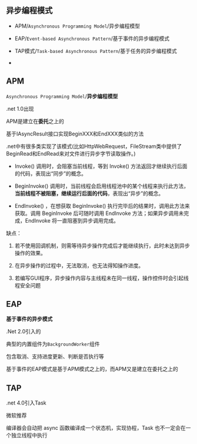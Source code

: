 ## 异步编程模式

* APM/```Asynchronous Programming Model```/异步编程模型

* EAP/```Event-based Asynchronous Pattern```/基于事件的异步编程模式


* TAP模式/```Task-based Asynchronous Pattern```/基于任务的异步编程模式

    

* 

## APM

```Asynchronous Programming Model```/**异步编程模型**

.net 1.0出现

APM是建立在**委托**之上的

基于IAsyncResult接口实现BeginXXX和EndXXX类似的方法

.net中有很多类实现了该模式(比如HttpWebRequest，FileStream类中提供了BeginRead和EndRead来对文件进行异步字节读取操作。)

* Invoke() 调用时，会阻塞当前线程，等到 Invoke() 方法返回才继续执行后面的代码，表现出“同步”的概念。


* BeginInvoke() 调用时，当前线程会启用线程池中的某个线程来执行此方法，**当前线程不被阻塞，继续运行后面的代码**，表现出“异步”的概念。

* EndInvoke() ，在想获取 BeginInvoke() 执行完毕后的结果时，调用此方法来获取。调用 BeginInvoke 后可随时调用 EndInvoke 方法；如果异步调用未完成，EndInvoke 将一直阻塞到异步调用完成。


缺点：

1. 若不使用回调机制，则需等待异步操作完成后才能继续执行，此时未达到异步操作的效果。

2. 在异步操作的过程中，无法取消，也无法得知操作进度。

3. 若编写GUI程序，异步操作内容与主线程未在同一线程，操作控件时会引起线程安全问题

<!-- https://www.cnblogs.com/erlongxizhu-03/p/12973124.html -->


<!-- https://zhuanlan.zhihu.com/p/64016691 -->


## EAP

**基于事件的异步模式**

.Net 2.0引入的

典型的内置组件为```BackgroundWorker```组件

包含取消、支持进度更新、判断是否执行等

基于事件的EAP模式是基于APM模式之上的，而APM又是建立在委托之上的

<!-- https://www.cnblogs.com/wackysoft/p/10927588.html -->


## TAP

.net 4.0引入Task

微软推荐

编译器会自动把 async 函数编译成一个状态机，实现协程，Task 也不一定会在一个独立线程中执行

```c#


```